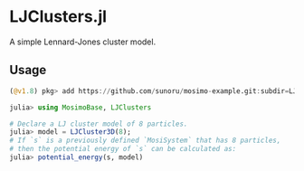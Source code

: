 # LJClusters.jl

A simple Lennard-Jones cluster model.

## Usage

```julia
(@v1.8) pkg> add https://github.com/sunoru/mosimo-example.git:subdir=LJClusters

julia> using MosimoBase, LJClusters

# Declare a LJ cluster model of 8 particles.
julia> model = LJCluster3D(8);
# If `s` is a previously defined `MosiSystem` that has 8 particles,
# then the potential energy of `s` can be calculated as:
julia> potential_energy(s, model)
```

